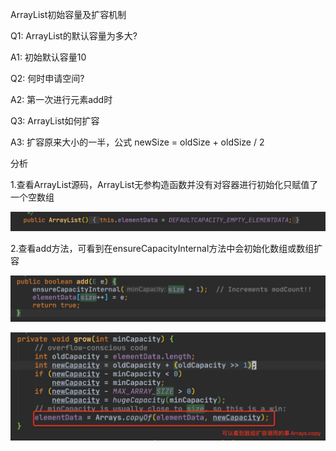 ArrayList初始容量及扩容机制

Q1: ArrayList的默认容量为多大?

A1: 初始默认容量10



Q2: 何时申请空间?

A2: 第一次进行元素add时



Q3: ArrayList如何扩容

A3: 扩容原来大小的一半，公式 newSize = oldSize + oldSize / 2



分析

1.查看ArrayList源码，ArrayList无参构造函数并没有对容器进行初始化只赋值了一个空数组

![image-20200329214125363](ArrayList初始容量及扩容机制.assets/image-20200329214125363.png)

2.查看add方法，可看到在ensureCapacityInternal方法中会初始化数组或数组扩容

![image-20200329214419799](ArrayList初始容量及扩容机制.assets/image-20200329214419799.png)

![image-20200329214837865](ArrayList初始容量及扩容机制.assets/image-20200329214837865.png)

